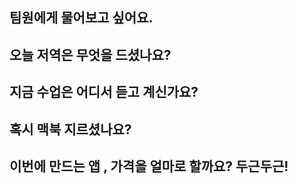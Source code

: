 ## 팀원에게 물어보고 싶어요.

## 오늘 저역은 무엇을 드셨나요?

## 지금 수업은 어디서 듣고 계신가요?

## 혹시 맥북 지르셨나요?

## 이번에 만드는 앱 , 가격을 얼마로 할까요? 두근두근!